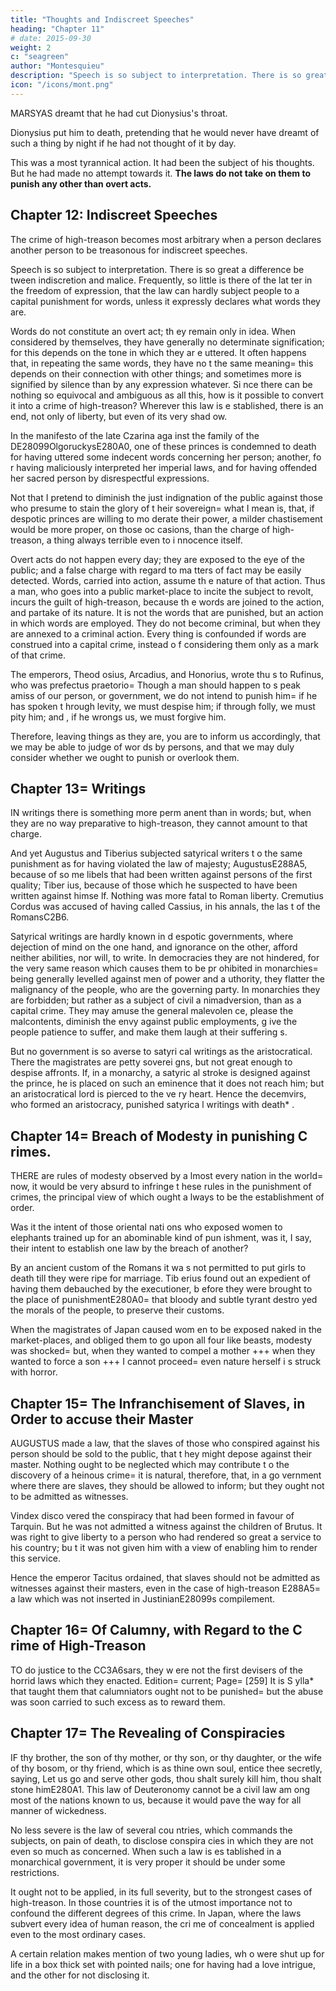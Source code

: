 ```yaml
---
title: "Thoughts and Indiscreet Speeches"
heading: "Chapter 11"
# date: 2015-09-30
weight: 2
c: "seagreen"
author: "Montesquieu"
description: "Speech is so subject to interpretation. There is so great a difference be tween indiscretion and malice"
icon: "/icons/mont.png"
---
```




MARSYAS dreamt that he had cut Dionysius's throat. 

Dionysius put him to death, pretending that  he would never have dreamt of such a thing by night if he had not thought of it by day. 

This was a most tyrannical action. It had been the subject of his thoughts. But he had made no attempt towards it. **The laws do not take on them to punish any other than overt acts.**




## Chapter 12: Indiscreet Speeches

The crime of high-treason becomes most arbitrary when a person declares another person to be treasonous for indiscreet speeches. 

Speech is so subject to interpretation. There is so great a difference be tween indiscretion and malice. Frequently, so little is there of the lat ter in the freedom of expression, that the law can hardly subject people to a capital punishment for words, unless it expressly declares what words they are.

Words do not constitute an overt act; th ey remain only in idea. When considered by themselves, they have generally  no determinate signification; for this depends on the tone in which they ar e uttered. It often happens that, in repeating the same words, they have no t the same meaning= this depends on their connection with other things; and sometimes more is signified by silence than by any expression whatever. Si nce there can be nothing so equivocal and ambiguous as all this, how is it  possible to convert it into a crime of high-treason? Wherever this law is e stablished, there is an end, not only of liberty, but even of its very shad ow.

In the manifesto of the late Czarina aga inst the family of the DE28099OlgoruckysE280A0, one of these princes is condemned to death  for having uttered some indecent words concerning her person; another, fo r having maliciously interpreted her imperial laws, and for having offended her sacred person by disrespectful expressions.

Not that I pretend to diminish the just  indignation of the public against those who presume to stain the glory of t heir sovereign= what I mean is, that, if despotic princes are willing to mo derate their power, a milder chastisement would be more proper, on those oc casions, than the charge of high-treason, a thing always terrible even to i nnocence itself.

Overt acts do not happen every day; they are exposed to the eye of the public; and a false charge with regard to ma tters of fact may be easily detected. Words, carried into action, assume th e nature of that action. Thus a man, who goes into a public market-place to incite the subject to revolt, incurs the guilt of high-treason, because th e words are joined to the action, and partake of its nature. It is not the  words that are punished, but an action in which words are employed. They do not become criminal, but when they are annexed to a criminal action. Every thing is confounded if words are construed into a capital crime, instead o f considering them only as a mark of that crime.

The emperors, Theod osius, Arcadius, and Honorius, wrote thu s to Rufinus, who was prefectus praetorio= Though a man should happen to s peak amiss of our person, or government, we do not intend to punish him= if he has spoken t hrough levity, we must despise him; if through folly, we must pity him; and , if he wrongs us, we must forgive him. 

Therefore, leaving things as they are, you are to inform us accordingly, that we may be able to judge of wor ds by persons, and that we may duly consider whether we ought to punish or  overlook them.



## Chapter 13= Writings

IN writings there is something more perm anent than in words; but, when they are no way preparative to high-treason, they cannot amount to that charge.

And yet Augustus and Tiberius subjected satyrical writers t o the same punishment as for having violated the law of majesty; AugustusE288A5, because of so me libels that had been written against persons of the first quality; Tiber ius, because of those which he suspected to have been written against himse lf. Nothing was more fatal to Roman liberty. Cremutius Cordus was accused of having called Cassius, in his annals, the las t of the RomansC2B6.

Satyrical writings are hardly known in d espotic governments, where dejection of mind on the one hand, and ignorance on the other, afford neither abilities, nor will, to write. In democracies they are not hindered, for the very same reason which causes them to be pr ohibited in monarchies= being generally levelled against men of power and a uthority, they flatter the malignancy of the people, who are the governing  party. In monarchies they are forbidden; but rather as a subject of civil a nimadversion, than as a capital crime. They may amuse the general malevolen ce, please the malcontents, diminish the envy against public employments, g ive the people patience to suffer, and make them laugh at their suffering s.

But no government is so averse to satyri cal writings as the aristocratical. There the magistrates are petty soverei gns, but not great enough to despise affronts. If, in a monarchy, a satyric al stroke is designed against the prince, he is placed on such an eminence  that it does not reach him; but an aristocratical lord is pierced to the ve ry heart. Hence the decemvirs, who formed an aristocracy, punished satyrica l writings with death* .



## Chapter 14= Breach of Modesty in punishing C rimes.

THERE are rules of modesty observed by a lmost every nation in the world= now, it would be very absurd to infringe t hese rules in the punishment of crimes, the principal view of which ought a lways to be the establishment of order.

Was it the intent of those oriental nati ons who exposed women to elephants trained up for an abominable kind of pun ishment, was it, I say, their intent to establish one law by the breach of  another?

By an ancient custom of the Romans it wa s not permitted to put girls to death till they were ripe for marriage. Tib erius found out an expedient of having them debauched by the executioner, b efore they were brought to the place of punishmentE280A0= that bloody and subtle tyrant destro yed the morals of the people, to preserve their customs.

When the magistrates of Japan caused wom en to be exposed naked in the market-places, and obliged  them to go upon  all four like beasts, modesty was shocked= but, when they wanted to compel a mother +++  when they wanted to force a son +++ I cannot proceed= even nature herself i s struck with horror.



## Chapter 15= The Infranchisement of Slaves, in Order to accuse their Master

AUGUSTUS made a law, that the slaves of  those who conspired against his person should be sold to the public, that t hey might depose against their master. Nothing ought to be neglected which may contribute t o the discovery of a heinous crime= it is natural, therefore, that, in a go vernment where there are slaves, they should be allowed to inform; but they ought not to be admitted as witnesses.

Vindex disco vered the conspiracy that had been formed in favour of Tarquin. But he was not admitted a witness against the children of Brutus. It was right to give liberty to a person who had rendered so great a service to his country; bu t it was not given him with a view of enabling him to render this service.

Hence the emperor Tacitus ordained, that slaves should not be admitted as witnesses against their masters, even in  the case of high-treason E288A5= a law which was not inserted in JustinianE28099s compilement.



## Chapter 16= Of Calumny, with Regard to the C rime of High-Treason

TO do justice to the CC3A6sars, they w ere not the first devisers of the horrid laws which they enacted. Edition= current; Page= [259] It is S ylla* that taught them that calumniators ought not to be punished= but the abuse was soon carried to such excess as to reward them.



## Chapter 17= The Revealing of Conspiracies

IF thy brother, the son of thy mother, or thy son, or thy daughter, or the wife of thy bosom,  or thy friend, which is as thine own soul, entice thee secretly, saying, Let us go and serve other gods, thou shalt surely kill him, thou shalt stone himE280A1. This law of Deuteronomy cannot be a civil law am ong most of the nations known to us, because it would pave the way for all  manner of wickedness.

No less severe is the law of several cou ntries, which commands the subjects, on pain of death, to disclose conspira cies in which they are not even so much as concerned. When such a law is es tablished in a monarchical government, it is very proper it should be under some restrictions.

It ought not to be applied, in its full  severity, but to the strongest cases of high-treason. In those countries it is of the utmost importance not to confound the different degrees of this  crime. In Japan, where the laws subvert every idea of human reason, the cri me of concealment is applied even to the most ordinary cases.

A certain relation makes mention of two young ladies, wh o were shut up for life in a box thick set with pointed nails; one for  having had a love intrigue, and the other for not disclosing it.
